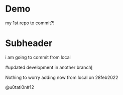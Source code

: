 # Demo

my 1st repo to commit?!

# Subheader

i am going to commit from local

#updated development in another branchl̥

Nothing to worry
adding now from local on 28feb2022

@u0tati0n#12
